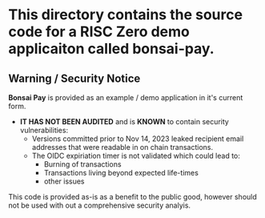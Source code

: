 # This directory contains the source code for a RISC Zero demo applicaiton called bonsai-pay.

## Warning / Security Notice

**Bonsai Pay** is provided as an example / demo application in it's current form.
* **IT HAS NOT BEEN AUDITED**</span> and is **KNOWN** to contain security vulnerabilities:</font>
  * Versions committed prior to Nov 14, 2023 leaked recipient email addresses that were readable in on chain transactions.
  * The OIDC expiriation timer is not validated which could lead to:
     * Burning of transactions
     * Transactions living beyond expected life-times
     * other issues

This code is provided as-is as a benefit to the public good, however should not be used with out a comprehensive 
security analyis.  
